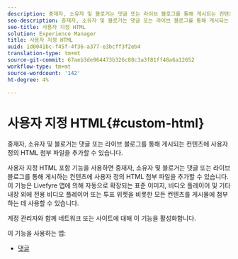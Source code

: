 ```yaml
---
description: 중재자, 소유자 및 블로거는 댓글 또는 라이브 블로그를 통해 게시되는 컨텐츠에 사용자 정의 HTML 첨부 파일을 추가할 수 있습니다.
seo-description: 중재자, 소유자 및 블로거는 댓글 또는 라이브 블로그를 통해 게시되는 컨텐츠에 사용자 정의 HTML 첨부 파일을 추가할 수 있습니다.
seo-title: 사용자 지정 HTML
solution: Experience Manager
title: 사용자 지정 HTML
uuid: 1d0041bc-f45f-4f36-a377-e3bcff3f2eb4
translation-type: tm+mt
source-git-commit: 67aeb3de964473b326c88c3a3f81ff48a6a12652
workflow-type: tm+mt
source-wordcount: '142'
ht-degree: 4%

---
```



# 사용자 지정 HTML{#custom-html}

중재자, 소유자 및 블로거는 댓글 또는 라이브 블로그를 통해 게시되는 컨텐츠에 사용자 정의 HTML 첨부 파일을 추가할 수 있습니다.

사용자 지정 HTML 포함 기능을 사용하면 중재자, 소유자 및 블로거는 댓글 또는 라이브 블로그를 통해 게시하는 컨텐츠에 사용자 정의 HTML 첨부 파일을 추가할 수 있습니다. 이 기능은 Livefyre 앱에 의해 자동으로 확장되는 표준 이미지, 비디오 플레이어 및 기타 내장 외에 전용 비디오 플레이어 또는 투표 위젯을 비롯한 모든 컨텐츠를 게시물에 첨부하는 데 사용할 수 있습니다.

계정 관리자와 함께 네트워크 또는 사이트에 대해 이 기능을 활성화합니다.

이 기능을 사용하는 앱:

* [댓글](/help/using/c-about-apps/c-comments/c-comments.md)

